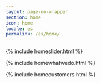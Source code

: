 ```yaml
---
layout: page-no-wrapper
section: home
icon: home
locale: es
permalink: /es/home/
---
```


{% include homeslider.html %}

<div class="wrapper">
  {% include homewhatwedo.html %}

  {% include homecustomers.html %}
</div>
